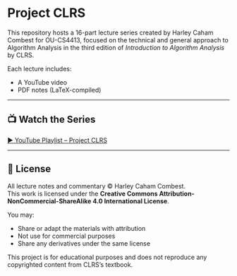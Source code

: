 
# Project CLRS

This repository hosts a 16-part lecture series created by Harley Caham Combest for OU-CS4413, focused on the technical and general approach to Algorithm Analysis in the third edition of *Introduction to Algorithm Analysis* by CLRS.

Each lecture includes:
- A YouTube video
- PDF notes (LaTeX-compiled)

---

## 📺 Watch the Series

[▶️ YouTube Playlist – Project CLRS](https://www.youtube.com/playlist?list=PL0KmvrFqDNuvm-JNNkd6OLspi7gnn-rZt)
  
---

## 📜 License

All lecture notes and commentary © Harley Caham Combest.  
This work is licensed under the **Creative Commons Attribution-NonCommercial-ShareAlike 4.0 International License**.

You may:
- Share or adapt the materials with attribution
- Not use for commercial purposes
- Share any derivatives under the same license

This project is for educational purposes and does not reproduce any copyrighted content from CLRS’s textbook.

